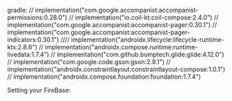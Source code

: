gradle:
//    implementation("com.google.accompanist:accompanist-permissions:0.28.0")
//    implementation("io.coil-kt:coil-compose:2.4.0")
//    implementation("com.google.accompanist:accompanist-pager:0.30.1")
//    implementation("com.google.accompanist:accompanist-pager-indicators:0.30.1")
////    implementation("androidx.lifecycle:lifecycle-runtime-ktx:2.8.6")
//    implementation("androidx.compose.runtime:runtime-livedata:1.7.4")
//    implementation("com.github.bumptech.glide:glide:4.12.0")
//    implementation("com.google.code.gson:gson:2.9.1")
//    implementation("androidx.constraintlayout:constraintlayout-compose:1.0.1")
//    implementation("androidx.compose.foundation:foundation:1.7.4")

Setting your FireBase:
